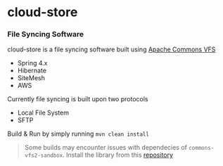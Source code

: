 cloud-store
============

### File Syncing Software


cloud-store is a file syncing software built using [Apache Commons VFS](http://commons.apache.org/proper/commons-vfs/)

- Spring 4.x
- Hibernate
- SiteMesh
- AWS

Currently file syncing is built upon two protocols
- Local File System
- SFTP

Build & Run by simply running
`mvn clean install`

>Some builds may encounter issues with dependecies of `commons-vfs2-sandbox`. Install the library from this [repository](https://maven-us.nuxeo.org/nexus/content/repositories/public/org/apache/commons/commons-vfs2-sandbox/2.0/)
